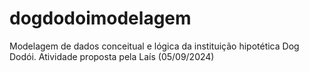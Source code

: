 # dogdodoimodelagem
Modelagem de dados conceitual e lógica da instituição hipotética Dog Dodói. Atividade proposta pela Laís (05/09/2024)
